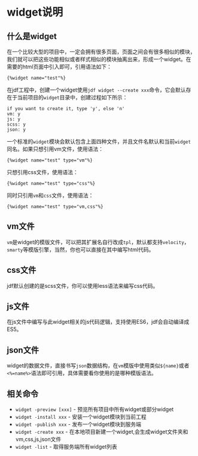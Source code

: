 # widget说明

## 什么是widget

在一个比较大型的项目中，一定会拥有很多页面，页面之间会有很多相似的模块，我们就可以把这些功能相似或者样式相似的模块抽离出来，形成一个widget。在需要的html页面中引入即可，引用语法如下：

```
{%widget name="test"%}
```

在jdf工程中，创建一个widget使用`jdf widget --create xxx`命令，它会默认存在于当前项目的`widget`目录中，创建过程如下所示：

```
if you want to create it, type 'y', else 'n'
vm: y
js: y
scss: y
json: y
```

一个标准的`widget`模块会默认包含上面四种文件，并且文件名默认和当前`widget`同名。如果只想引用vm文件，使用语法：

```
{%widget name="test" type="vm"%}
```

只想引用css文件，使用语法：

```
{%widget name="test" type="css"%}
```

同时只引用`vm`和`css`文件，使用语法：

```
{%widget name="test" type="vm,css"%}
```

## vm文件

`vm`是widget的模版文件，可以把其扩展名自行改成`tpl`，默认都支持`velocity`，`smarty`等模版引擎，当然，你也可以直接在其中编写html代码。

## css文件

jdf默认创建的是scss文件，你可以使用less语法来编写css代码。

## js文件

在js文件中编写与此widget相关的js代码逻辑，支持使用ES6，jdf会自动编译成ES5。

## json文件

widget的数据文件，直接书写`json`数据结构，在`vm`模版中使用类似`${name}`或者`<%=name%>`语法即可引用，具体需要看你使用的是哪种模版语法。

## 相关命令

* `widget -preview [xxx]` - 预览所有项目中所有widget或部分widget
* `widget -install xxx` - 安装一个widget模块到当前工程
* `widget -publish xxx` - 发布一个widget模块到服务端
* `widget -create xxx` - 在本地项目新建一个widget,会生成widget文件夹和vm,css,js,json文件
* `widget -list` - 取得服务端所有widget列表

